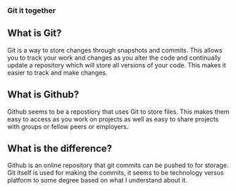 ### Git it together

## What is Git?
Git is a way to store changes through snapshots and commits. This allows you to track your work and changes as you alter the code and continually update a repository which will store all versions of your code. This makes it easier to track and make changes. 

## What is Github?
Github seems to be a repostiory that uses Git to store files. This makes them easy to access as you work on projects as well as easy to share projects with groups or fellow peers or employers.

## What is the difference?
Github is an online repository that git commits can be pushed to for storage. Git itself is used for making the commits, it seems to be technology versus platform to some degree based on what I understand about it.
